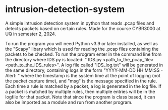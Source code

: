 # intrusion-detection-system
A simple intrusion detection system in python that reads .pcap files and detects packets based on certain rules. Made for the course CYBR3000 at UQ in semester 2, 2024.

To run the program you will need Python v3.9 or later installed, as well as the "Scapy" libary which is used for reading the .pcap files containing the packets to be checked. To run the program enter in the command line from the directory where IDS.py is located: "<your-python-version> IDS.py <path_to_the_pcap_file> <path_to_the_IDS_rules>". A log file called "IDS_log.txt" will be generated in the same directory, containing logs in the form "YYYY-MM-DD HH:MM:SS - Alert: <msg>" where the timestamp is the system time at the point of logging (not the packet capture time), and "msg" is the message specified in the rule. Each time a rule is matched by a packet, a log is generated in the log file. If a packet is matched by multiple rules, then multiple entries will be in the logfile for that packet. Note that since the program is class based, it can also be imported as a module and run from another program.